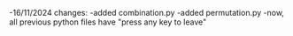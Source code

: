 -16/11/2024 changes:
  -added combination.py
  -added permutation.py
  -now, all previous python files have "press any key to leave"
